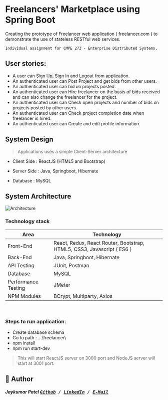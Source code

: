 #  Freelancers' Marketplace using Spring Boot
Creating the prototype of Freelancer web application ( freelancer.com ) to demonstrate the use of stateless RESTful web services.


```
Individual assignment for CMPE 273 - Enterprise Distributed Systems.
```

## User stories:

* A user can Sign Up, Sign In and Logout from application.
* An authenticated user can Post Project and get bids from other users.
* An authenticated user can bid on projects posted.
* An authenticated user can Hire freelancer on the basis of bids received and can also change the freelancer for the project.
* An authenticated user can Check open projects and number of bids on projects posted by other users.
* An authenticated user can Check project completion date when freelancer is hired.
* An authenticated user can Create and edit profile information.

## System Design
> Applications uses a simple Client-Server architecture

* Client Side : ReactJS (HTML5 and Bootstrap)

* Server Side : Java, Springboot, Hibernate

* Database :  MySQL


## System Architecture
![Architecture](architecture.png)

### Technology stack

<table>
<thead>
<tr>
<th>Area</th>
<th>Technology</th>
</tr>
</thead>
<tbody>
<tr>
<td>Front-End</td>
<td>React, Redux, React Router, Bootstrap, HTML5, CSS3, Javascript ( ES6 )</td>
</tr>
<tr>
<td>Back-End</td>
<td>Java, Springboot, Hibernate</td>
</tr>
<tr>
<td>API Testing</td>
<td>JUnit, Postman</td>
</tr>
<tr>
<td>Database</td>
<td>MySQL</td>
</tr>
<tr>
<td>Performance Testing</td>
<td>JMeter</td>
</tr>
<tr>
<td>NPM Modules</td>
<td>BCrypt, Multiparty, Axios</td>
</tr>
</tbody>
</table>
<br/>

### Steps to run application:

* Create database schema 
* Go to path : …\freelancer\
* npm install
* npm run start-dev 
> This will start ReactJS server on 3000 port and NodeJS server will start at 3001 port.

## 📝 Author

##### Jaykumar Patel <kbd> [Github](https://github.com/pateljay134) / [LinkedIn](https://www.linkedin.com/in/pateljay134) / [E-Mail](mailto:pateljay134@gmail.com)</kbd>

